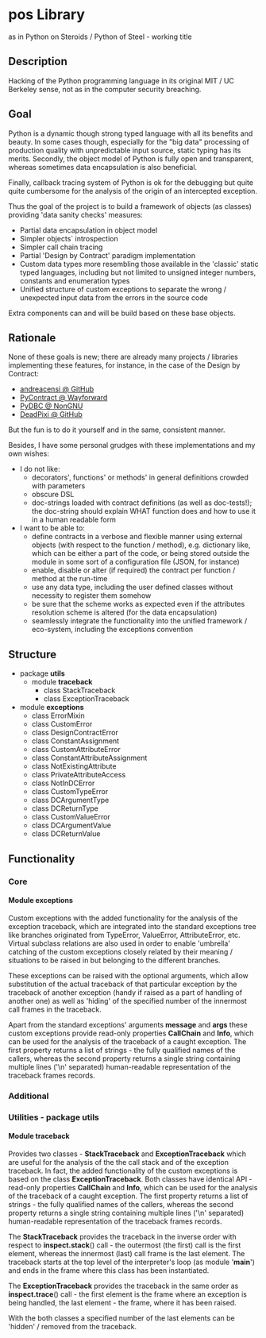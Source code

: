 # pos Library

as in Python on Steroids / Python of Steel - working title

## Description

Hacking of the Python programming language in its original MIT / UC Berkeley sense, not as in the computer security breaching.

## Goal

Python is a dynamic though strong typed language with all its benefits and beauty. In some cases though, especially for the "big data" processing of production quality with unpredictable input source, static typing has its merits.
Secondly, the object model of Python is fully open and transparent, whereas sometimes data encapsulation is also beneficial.

Finally, callback tracing system of Python is ok for the debugging but quite quite cumbersome for the analysis of the origin of an intercepted exception.

Thus the goal of the project is to build a framework of objects (as classes) providing 'data sanity checks' measures:

* Partial data encapsulation in object model
* Simpler objects` introspection
* Simpler call chain tracing
* Partial 'Design by Contract' paradigm implementation
* Custom data types more resembling those available in the 'classic' static typed languages, including but not limited to unsigned integer numbers, constants and enumeration types
* Unified structure of custom exceptions to separate the wrong / unexpected input data from the errors in the source code

Extra components can and will be build based on these base objects.

## Rationale

None of these goals is new; there are already many projects / libraries implementing these features, for instance, in the case of the Design by Contract:

* [andreacensi @ GitHub](https://andreacensi.github.io/contracts/)
* [PyContract @ Wayforward](http://www.wayforward.net/pycontract/)
* [PyDBC @ NonGNU](http://www.nongnu.org/pydbc/)
* [DeadPixi @ GitHub](https://github.com/deadpixi/contracts)

But the fun is to do it yourself and in the same, consistent manner.

Besides, I have some personal grudges with these implementations and my own wishes:

* I do not like:
  - decorators', functions' or methods' in general definitions crowded with parameters
  - obscure DSL
  - doc-strings loaded with contract definitions (as well as doc-tests!); the doc-string should explain WHAT function does and how to use it in a human readable form
* I want to be able to:
  - define contracts in a verbose and flexible manner using external objects (with respect to the function / method), e.g. dictionary like, which can be either a part of the code, or being stored outside the module in some sort of a configuration file (JSON, for instance)
  - enable, disable or alter (if required) the contract per function / method at the run-time
  - use any data type, including the user defined classes without necessity to register them somehow
  - be sure that the scheme works as expected even if the attributes resolution scheme is altered (for the data encapsulation)
  - seamlessly integrate the functionality into the unified framework / eco-system, including the exceptions convention

## Structure

* package **utils**
  - module **traceback**
    * class StackTraceback
    * class ExceptionTraceback
* module **exceptions**
  - class ErrorMixin
  - class CustomError
  - class DesignContractError
  - class ConstantAssignment
  - class CustomAttributeError
  - class ConstantAttributeAssignment
  - class NotExistingAttribute
  - class PrivateAttributeAccess
  - class NotInDCError
  - class CustomTypeError
  - class DCArgumentType
  - class DCReturnType
  - class CustomValueError
  - class DCArgumentValue
  - class DCReturnValue

## Functionality

### Core

#### Module exceptions

Custom exceptions with the added functionality for the analysis of the exception traceback, which are integrated into the standard exceptions tree like branches originated from TypeError, ValueError, AttributeError, etc. Virtual subclass relations are also used in order to enable 'umbrella' catching of the custom exceptions closely related by their meaning / situations to be raised in but belonging to the different branches.

These exceptions can be raised with the optional arguments, which allow substitution of the actual traceback of that particular exception by the traceback of another exception (handy if raised as a part of handling of another one) as well as 'hiding' of the specified number of the innermost call frames in the traceback.

Apart from the standard exceptions' arguments **message** and **args** these custom exceptions provide read-only properties **CallChain** and **Info**, which can be used for the analysis of the traceback of a caught exception. The first property returns a list of strings - the fully qualified names of the callers, whereas the second property returns a single string containing multiple lines ('\n' separated) human-readable representation of the traceback frames records.

### Additional

### Utilities - package utils

#### Module traceback

Provides two classes - **StackTraceback** and **ExceptionTraceback** which are useful for the analysis of the the call stack and of the exception traceback. In fact, the added functionality of the custom exceptions is based on the class **ExceptionTraceback**. Both classes have identical API - read-only properties **CallChain** and **Info**, which can be used for the analysis of the traceback of a caught exception. The first property returns a list of strings - the fully qualified names of the callers, whereas the second property returns a single string containing multiple lines ('\n' separated) human-readable representation of the traceback frames records.

The **StackTraceback** provides the traceback in the inverse order with respect to **inspect.stack**() call - the outermost (the first) call is the first element, whereas the innermost (last) call frame is the last element. The traceback starts at the top level of the interpreter's loop (as module '__main__') and ends in the frame where this class has been instantiated.

The **ExceptionTraceback** provides the traceback in the same order as **inspect.trace**() call - the first element is the frame where an exception is being handled, the last element - the frame, where it has been raised.

With the both classes a specified number of the last elements can be 'hidden' / removed from the traceback.

